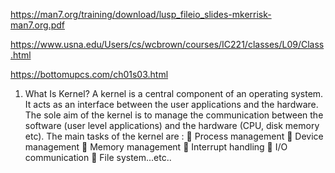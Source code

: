 https://man7.org/training/download/lusp_fileio_slides-mkerrisk-man7.org.pdf


https://www.usna.edu/Users/cs/wcbrown/courses/IC221/classes/L09/Class.html

https://bottomupcs.com/ch01s03.html

1. What Is Kernel?
A kernel is a central component of an operating system. It acts as an interface
between the user applications and the hardware. The sole aim of the kernel is to
manage the communication between the software (user level applications) and the
hardware (CPU, disk memory etc). The main tasks of the kernel are :
 Process management
 Device management
 Memory management
 Interrupt handling
 I/O communication
 File system...etc..
